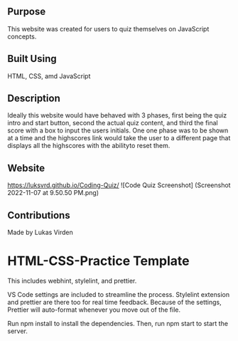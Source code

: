 ## Purpose
This website was created for users to quiz themselves on JavaScript concepts.

## Built Using
HTML, CSS, amd JavaScript

## Description
Ideally this website would have behaved with 3 phases, first being the quiz intro and start button, second the actual quiz content, and third the final score with a box to input the users initials. One one phase was to be shown at a time and the highscores link would take the user to a different page that displays all the highscores with the abilityto reset them.

## Website
https://luksvrd.github.io/Coding-Quiz/
![Code Quiz Screenshot] (Screenshot 2022-11-07 at 9.50.50 PM.png)


## Contributions
Made by Lukas Virden

# HTML-CSS-Practice Template
This includes webhint, stylelint, and prettier.

VS Code settings are included to streamline the process. Stylelint extension and prettier are there too for real time feedback. Because of the settings, Prettier will auto-format whenever you move out of the file.

Run npm install to install the dependencies. Then, run npm start to start the server.
